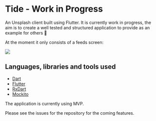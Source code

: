 # Tide - Work in Progress

An Unsplash client built using Flutter. It is currently work in progress, the aim is to create a well tested and structured application to provide as an example for others 🙂

At the moment it only consists of a feeds screen:

![](https://github.com/hitherejoe/Tide/blob/master/art/feeds.gif?raw=true)

## Languages, libraries and tools used

* [Dart](https://www.dartlang.org/)
* [Flutter](https://flutter.io/)
* [RxDart](https://github.com/ReactiveX/rxdart)
* [Mockito](https://pub.dartlang.org/packages/mockito)

The application is currently using MVP. 

Please see the issues for the repository for the coming features.
